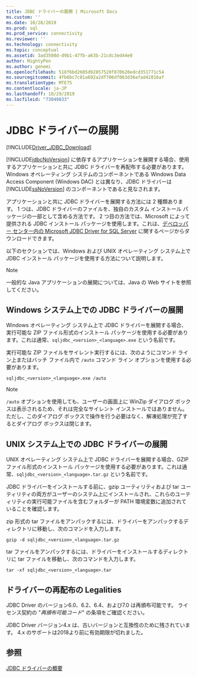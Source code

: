 ```yaml
---
title: JDBC ドライバーの展開 | Microsoft Docs
ms.custom: ''
ms.date: 10/28/2019
ms.prod: sql
ms.prod_service: connectivity
ms.reviewer: ''
ms.technology: connectivity
ms.topic: conceptual
ms.assetid: 3ad3508d-d9b1-47fb-a63b-21cdc3ed44e0
author: MightyPen
ms.author: genemi
ms.openlocfilehash: 518f6bd2605d92857520f870b20edcd351771c54
ms.sourcegitcommit: 4fb6bc7c81a692a2df706df063d36afad42816af
ms.translationtype: MTE75
ms.contentlocale: ja-JP
ms.lasthandoff: 10/29/2019
ms.locfileid: "73049833"
---
```

# <a name="deploying-the-jdbc-driver"></a>JDBC ドライバーの展開
[!INCLUDE[Driver_JDBC_Download](../../includes/driver_jdbc_download.md)]

  [!INCLUDE[jdbcNoVersion](../../includes/jdbcnoversion_md.md)] に依存するアプリケーションを展開する場合、使用するアプリケーションと共に JDBC ドライバーを再配布する必要があります。 Windows オペレーティング システムのコンポーネントである Windows Data Access Component (Windows DAC) とは異なり、JDBC ドライバーは [!INCLUDE[ssNoVersion](../../includes/ssnoversion-md.md)] のコンポーネントであると見なされます。  
  
 アプリケーションと共に JDBC ドライバーを展開する方法には 2 種類あります。 1 つは、JDBC ドライバーのファイルを、独自のカスタム インストール パッケージの一部として含める方法です。 2 つ目の方法では、Microsoft によって提供される JDBC インストール パッケージを使用します。これは、[デベロッパー センター内の Microsoft JDBC Driver for SQL Server](https://go.microsoft.com/fwlink/?LinkId=70166) に関するページからダウンロードできます。  
  
 以下のセクションでは、Windows および UNIX オペレーティング システム上で JDBC インストール パッケージを使用する方法について説明します。  
  
> [!NOTE]  
>  一般的な Java アプリケーションの展開については、Java の Web サイトを参照してください。  
  
## <a name="deploying-the-jdbc-driver-on-windows-systems"></a>Windows システム上での JDBC ドライバーの展開  
 Windows オペレーティング システム上で JDBC ドライバーを展開する場合、実行可能な ZIP ファイル形式のインストール パッケージを使用する必要があります。これは通常、`sqljdbc_<version>_<language>.exe` という名前です。  
  
 実行可能な ZIP ファイルをサイレント実行するには、次のようにコマンド ライン上またはバッチ ファイル内で `/auto` コマンド ライン オプションを使用する必要があります。  
  
 `sqljdbc_<version>_<language>.exe /auto`  
  
> [!NOTE]  
>  `/auto` オプションを使用しても、ユーザーの画面上に WinZip ダイアログ ボックスは表示されるため、それは完全なサイレント インストールではありません。 ただし、このダイアログ ボックスで操作を行う必要はなく、解凍処理が完了するとダイアログ ボックスは閉じます。  
  
## <a name="deploying-the-driver-on-unix-systems"></a>UNIX システム上での JDBC ドライバーの展開 
 UNIX オペレーティング システム上で JDBC ドライバーを展開する場合、GZIP ファイル形式のインストール パッケージを使用する必要があります。これは通常、`sqljdbc_<version>_<language>.tar.gz` という名前です。  
  
 JDBC ドライバーをインストールする前に、gzip ユーティリティおよび tar ユーティリティの両方がユーザーのシステム上にインストールされ、これらのユーティリティの実行可能ファイルを含むフォルダーが PATH 環境変数に追加されていることを確認します。  
  
 zip 形式の tar ファイルをアンパックするには、ドライバーをアンパックするディレクトリに移動し、次のコマンドを入力します。  
  
 `gzip -d sqljdbc_<version>_<language>.tar.gz`  
  
 tar ファイルをアンパックするには、ドライバーをインストールするディレクトリに tar ファイルを移動し、次のコマンドを入力します。  
  
 `tar -xf sqljdbc_<version>_<language>.tar`  

## <a name="legalities-of-driver-redistribution"></a>ドライバーの再配布の Legalities

JDBC Driver のバージョン6.0、6.2、6.4、および7.0 は再頒布可能です。 ライセンス契約の "_再頒布可能コード_" の条項をご確認ください。

JDBC Driver バージョン4.x は、古いバージョンと互換性のために残されています。 4\.x のサポートは2018より前に有効期限が切れました。

## <a name="see-also"></a>参照  
 [JDBC ドライバーの概要](../../connect/jdbc/overview-of-the-jdbc-driver.md)  
  
  
